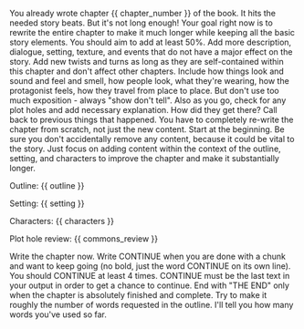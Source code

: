 You already wrote chapter {{ chapter_number }} of the book. It hits the needed story beats. But it's not long enough! 
Your goal right now is to rewrite the entire chapter to make it much longer while keeping all the basic story elements.
You should aim to add at least 50%. Add more description, dialogue, setting, texture, and events
that do not have a major effect on the story. Add new twists and turns as long as they are self-contained
within this chapter and don't affect other chapters. Include how things look and sound and feel and smell, how people
look, what they're wearing, how the protagonist feels, how they travel from place to place. But don't 
use too much exposition - always "show don't tell".
Also as you go, check for any plot holes and add necessary explanation. How did they get there? 
Call back to previous things that happened.
You have to completely re-write the chapter from scratch, not just the new content. Start at the beginning. 
Be sure you don't accidentally remove any content, because it could be vital to the story. Just focus 
on adding content within the context of the outline, setting, and characters to improve the chapter and 
make it substantially longer. 

Outline:
{{ outline }}

Setting:
{{ setting }}

Characters:
{{ characters }}

Plot hole review: 
{{ commons_review }}

Write the chapter now. Write CONTINUE when you are done with a chunk and 
want to keep going (no bold, just the word CONTINUE on its own line). 
You should CONTINUE at least 4 times.
CONTINUE must be the last text in your output in order to get a chance to continue.
End with "THE END" only when the chapter is absolutely finished and complete. Try to make it roughly the
number of words requested in the outline. I'll tell you how many words you've used so far.